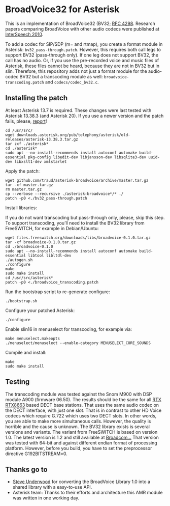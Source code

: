 # BroadVoice32 for Asterisk

This is an implementation of BroadVoice32 (BV32; [RFC 4298](http://tools.ietf.org/html/rfc4298). Research papers comparing BroadVoice with other audio codecs were published at [InterSpeech 2010](http://research.nokia.com/files/public/%5B12%5D_Interspeech%202010_Voice%20Quality%20Evaluation%20of%20Recent%20Open%20Source%20Codecs.pdf).

To add a codec for SIP/SDP (m= and rtmap), you create a format module in Asterisk: `bv32_pass-through.patch`. However, this requires both call legs to support BV32 (pass-through only). If one leg does not support BV32, the call has no audio. Or, if you use the pre-recorded voice and music files of Asterisk, these files cannot be heard, because they are not in BV32 but in slin. Therefore, this repository adds not just a format module for the audio-codec BV32 but a transcoding module as well: `broadvoice-transcoding.patch` and `codecs/codec_bv32.c`.

## Installing the patch

At least Asterisk 13.7 is required. These changes were last tested with Asterisk 13.38.3 (and Asterisk 20). If you use a newer version and the patch fails, please, [report](https://help.github.com/articles/creating-an-issue/)!

	cd /usr/src/
	wget downloads.asterisk.org/pub/telephony/asterisk/old-releases/asterisk-13.38.3.tar.gz
	tar zxf ./asterisk*
	cd ./asterisk*
	sudo apt --no-install-recommends install autoconf automake build-essential pkg-config libedit-dev libjansson-dev libsqlite3-dev uuid-dev libxslt1-dev xmlstarlet

Apply the patch:

	wget github.com/traud/asterisk-broadvoice/archive/master.tar.gz
	tar -xf master.tar.gz
	rm master.tar.gz
	cp --verbose --recursive ./asterisk-broadvoice*/* ./
	patch -p0 <./bv32_pass-through.patch

Install libraries:

If you do not want transcoding but pass-through only, please, skip this step. To support transcoding, you’ll need to install the BV32 library from FreeSWITCH, for example in Debian/Ubuntu:

	wget files.freeswitch.org/downloads/libs/broadvoice-0.1.0.tar.gz
	tar -xf broadvoice-0.1.0.tar.gz
	cd ./broadvoice-0.1.0
	sudo apt --no-install-recommends install autoconf automake build-essential libtool libltdl-dev
	./autogen.sh
	./configure
	make
	sudo make install
	cd /usr/src/asterisk*
	patch -p0 <./broadvoice_transcoding.patch

Run the bootstrap script to re-generate configure:

	./bootstrap.sh

Configure your patched Asterisk:

	./configure

Enable slin16 in menuselect for transcoding, for example via:

	make menuselect.makeopts
	./menuselect/menuselect --enable-category MENUSELECT_CORE_SOUNDS

Compile and install:

	make
	sudo make install

## Testing

The transcoding module was tested against the Snom M900 with DSP module A900 (firmware 06.50). The results should be the same for all [RTX RTX8663](https://www.rtx.dk/rtx-products/multi-cell-base-station-rtx8663/#DownloadProductSheet) based DECT base stations. That uses the same audio codec on the DECT interface, with just one slot. That is in contrast to other HD Voice codecs which require G.722 which uses two DECT slots. In other words, you are able to make more simultaneous calls. However, the quality is horrible and the cause is unknown. The BV32 library exists is several versions and variants. The variant from FreeSWITCH is based on version 1.0. The latest version is 1.2 and still available at [Broadcom…](https://docs.broadcom.com/docs/12358448) That version was tested with 64-bit and against different endian format of processing platform. However, before you build, you have to set the preprocessor directive G192BITSTREAM=0.

## Thanks go to
* [Steve Underwood](https://www.coppice.org/) for converting the BroadVoice Library 1.0 into a shared library with a easy-to-use API.
* Asterisk team: Thanks to their efforts and architecture this AMR module was written in one working day.
